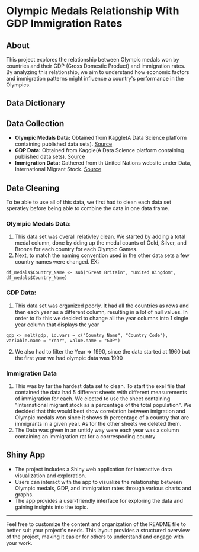 # Olympic Medals Relationship With GDP Immigration Rates

## About
This project explores the relationship between Olympic medals won by countries and their GDP (Gross Domestic Product) and immigration rates. By analyzing this relationship, we aim to understand how economic factors and immigration patterns might influence a country's performance in the Olympics.

## Data Dictionary


## Data Collection
- **Olympic Medals Data:** Obtained from Kaggle(A Data Science platform containing published data sets). [Source](https://www.kaggle.com/datasets/ramontanoeiro/summer-olympic-medals-1986-2020?resource=download)
- **GDP Data:**  Obtained from Kaggle(A Data Science platform containing published data sets). [Source](https://www.kaggle.com/datasets/yapwh1208/countries-gdp-2012-to-2021?resource=download)
- **Immigration Data:** Gathered from th United Nations website under Data, International Migrant Stock. [Source](https://view.officeapps.live.com/op/view.aspx?src=https%3A%2F%2Fwww.un.org%2Fdevelopment%2Fdesa%2Fpd%2Fsites%2Fwww.un.org.development.desa.pd%2Ffiles%2Fundesa_pd_2020_ims_stock_by_sex_and_destination.xlsx&wdOrigin=BROWSELINK)

  
## Data Cleaning
To be able to use all of this data, we first had to clean each data set speratley before being able to combine the data in one data frame. 

### Olympic Medals Data:
1. This data set was overall relativley clean. We started by adding a total medal column, done by dding up the medal counts of Gold, Silver, and Bronze for each country for each Olympic Games.
2. Next, to match the naming convention used in the other data sets a few country names were changed. EX:
```{r}
df_medals$Country_Name <- sub("Great Britain", "United Kingdom", df_medals$Country_Name)
```

### GDP Data:
1. This data set was organized poorly. It had all the countries as rows and then each year as a different column, resulting in a lot of null values. In order to fix this we decided to change all the year columns into 1 single year column that displays the year
```
gdp <- melt(gdp, id.vars = c("Country Name", "Country Code"), variable.name = "Year", value.name = "GDP")
```
2. We also had to filter the Year => 1990, since the data started at 1960 but the first year we had olympic data was 1990

### Immigration Data
1. This was by far the hardest data set to clean. To start the exel file that contained the data had 5 different sheets with different measurements of immigration for each. We elected to use the sheet containing "International migrant stock as a percentage of the total population". We decided that this would best show correlation between imigration and Olympic medals won since it shows th percentage of a country that are immigrants in a given year. As for the other sheets we deleted them.
2. The Data was given in an untidy way were each year was a column containing an immigration rat for a corrrespoding country

## Shiny App
- The project includes a Shiny web application for interactive data visualization and exploration.
- Users can interact with the app to visualize the relationship between Olympic medals, GDP, and immigration rates through various charts and graphs.
- The app provides a user-friendly interface for exploring the data and gaining insights into the topic.

---
Feel free to customize the content and organization of the README file to better suit your project's needs. This layout provides a structured overview of the project, making it easier for others to understand and engage with your work.
